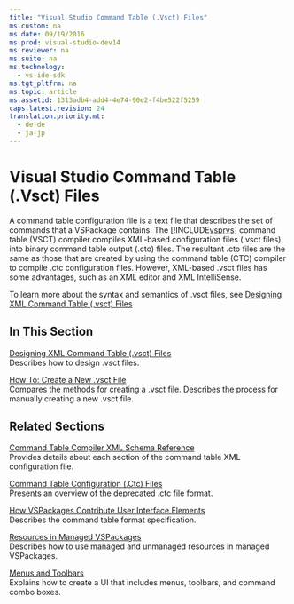 ```yaml
---
title: "Visual Studio Command Table (.Vsct) Files"
ms.custom: na
ms.date: 09/19/2016
ms.prod: visual-studio-dev14
ms.reviewer: na
ms.suite: na
ms.technology: 
  - vs-ide-sdk
ms.tgt_pltfrm: na
ms.topic: article
ms.assetid: 1313adb4-add4-4e74-90e2-f4be522f5259
caps.latest.revision: 24
translation.priority.mt: 
  - de-de
  - ja-jp
---
```

# Visual Studio Command Table (.Vsct) Files
A command table configuration file is a text file that describes the set of commands that a VSPackage contains. The [!INCLUDE[vsprvs](../vs140/includes/vsprvs_md.md)] command table (VSCT) compiler compiles XML-based configuration files (.vsct files) into binary command table output (.cto) files. The resultant .cto files are the same as those that are created by using the command table (CTC) compiler to compile .ctc configuration files. However, XML-based .vsct files has some advantages, such as an XML editor and XML IntelliSense.  
  
 To learn more about the syntax and semantics of .vsct files, see [Designing XML Command Table (.vsct) Files](../Topic/Designing%20XML%20Command%20Table%20\(.Vsct\)%20Files.md)  
  
## In This Section  
 [Designing XML Command Table (.vsct) Files](../Topic/Designing%20XML%20Command%20Table%20\(.Vsct\)%20Files.md)  
 Describes how to design .vsct files.  
  
 [How To: Create a New .vsct File](../vs140/How-to--Create-a-.Vsct-File.md)  
 Compares the methods for creating a .vsct file. Describes the process for manually creating a new .vsct file.  
  
## Related Sections  
 [Command Table Compiler  XML Schema Reference](../vs140/VSCT-XML-Schema-Reference.md)  
 Provides details about each section of the command table XML configuration file.  
  
 [Command Table Configuration (.Ctc) Files](assetId:///3413dda1-f372-4669-bcf0-c64d3463842c)  
 Presents an overview of the deprecated .ctc file format.  
  
 [How VSPackages Contribute User Interface Elements](../Topic/How%20VSPackages%20Add%20User%20Interface%20Elements.md)  
 Describes the command table format specification.  
  
 [Resources in Managed VSPackages](../Topic/Resources%20in%20VSPackages.md)  
 Describes how to use managed and unmanaged resources in managed VSPackages.  
  
 [Menus and Toolbars](../Topic/Commands,%20Menus,%20and%20Toolbars.md)  
 Explains how to create a UI that includes menus, toolbars, and command combo boxes.